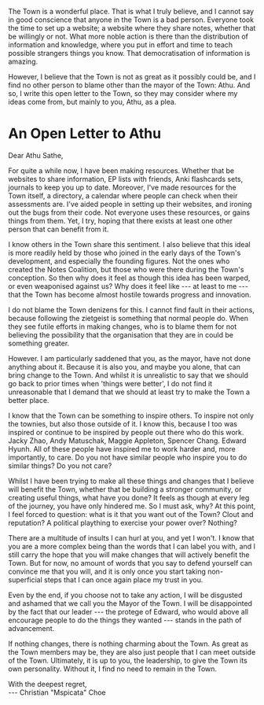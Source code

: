 The Town is a wonderful place. That is what I truly believe, and I cannot say in good conscience that anyone in the Town is a bad person. Everyone took the time to set up a website; a website where they share notes, whether that be willingly or not. What more noble action is there than the distribution of information and knowledge, where you put in effort and time to teach possible strangers things you know. That democratisation of information is amazing.

However, I believe that the Town is not as great as it possibly could be, and I find no other person to blame other than the mayor of the Town: Athu. And so, I write this open letter to the Town, so they may consider where my ideas come from, but mainly to you, Athu, as a plea.

# An Open Letter to Athu

Dear Athu Sathe,

For quite a while now, I have been making resources. Whether that be websites to share information, EP lists with friends, Anki flashcards sets, journals to keep you up to date. Moreover, I've made resources for the Town itself, a directory, a calendar where people can check when their assessments are. I've aided people in setting up their websites, and ironing out the bugs from their code. Not everyone uses these resources, or gains things from them. Yet, I try, hoping that there exists at least one other person that can benefit from it.

I know others in the Town share this sentiment. I also believe that this ideal is more readily held by those who joined in the early days of the Town's development, and especially the founding figures. Not the ones who created the Notes Coalition, but those who were there during the Town's conception. So then why does it feel as though this idea has been warped, or even weaponised against us? Why does it feel like --- at least to me --- that the Town has become almost hostile towards progress and innovation.

I do not blame the Town denizens for this. I cannot find fault in their actions, because following the zietgeist is something that normal people do. When they see futile efforts in making changes, who is to blame them for not believing the possibility that the organisation that they are in could be something greater.

However. I am particularly saddened that you, as the mayor, have not done anything about it. Because it is also you, and maybe you alone, that can bring change to the Town. And whilst it is unrealistic to say that we should go back to prior times when 'things were better', I do not find it unreasonable that I demand that we should at least try to make the Town a better place.

I know that the Town can be something to inspire others. To inspire not only the townies, but also those outside of it. I know this, because I too was inspired or continue to be inspired by people out there who do this work. Jacky Zhao, Andy Matuschak, Maggie Appleton, Spencer Chang. Edward Hyunh. All of these people have inspired me to work harder and, more importantly, to care. Do you not have similar people who inspire you to do similar things? Do you not care?

Whilst I have been trying to make all these things and changes that I believe will benefit the Town, whether that be building a stronger community, or creating useful things, what have you done? It feels as though at every leg of the journey, you have only hindered me. So I must ask, why? At this point, I feel forced to question: what is it that you want out of the Town? Clout and reputation? A political plaything to exercise your power over? Nothing?

There are a multitude of insults I can hurl at you, and yet I won't. I know that you are a more complex being than the words that I can label you with, and I still carry the hope that you will make changes that will actively benefit the Town. But for now, no amount of words that you say to defend yourself can convince me that you will, and it is only once you start taking non-superficial steps that I can once again place my trust in you.

Even by the end, if you choose not to take any action, I will be disgusted and ashamed that we call you the Mayor of the Town. I will be disappointed by the fact that our leader --- the protege of Edward, who would above all encourage people to do the things they wanted --- stands in the path of advancement.

If nothing changes, there is nothing charming about the Town. As great as the Town members may be, they are also just people that I can meet outside of the Town. Ultimately, it is up to you, the leadership, to give the Town its own personality. Without it, I find no need to remain in the Town.

With the deepest regret,   
--- Christian "Mspicata" Choe
